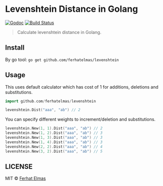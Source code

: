 # Levenshtein Distance in Golang

[![Godoc](http://img.shields.io/badge/godoc-reference-blue.svg?style=flat)](https://godoc.org/github.com/ferhatelmas/levenshtein)
[![Build Status](https://travis-ci.org/ferhatelmas/levenshtein.png?branch=master)](https://travis-ci.org/ferhatelmas/levenshtein)

> Calculate levenshtein distance in Golang.

## Install

By go tool: `go get github.com/ferhatelmas/levenshtein`

## Usage

This uses default calculator which has cost of 1 for additions, deletions and substitutions.

```go
import github.com/ferhatelmas/levenshtein

levenshtein.Dist("aaa", "ab") // 2
```

You can specify different weights to increment/deletion and substitutions.

```go
levenshtein.New(1, 1).Dist("aaa", "ab") // 2
levenshtein.New(1, 2).Dist("aaa", "ab") // 3
levenshtein.New(1, 3).Dist("aaa", "ab") // 3
levenshtein.New(1, 4).Dist("aaa", "ab") // 3
levenshtein.New(2, 2).Dist("aaa", "ab") // 4
levenshtein.New(3, 2).Dist("aaa", "ab") // 5
```

## LICENSE

MIT © [Ferhat Elmas](https://github.com/ferhatelmas)
